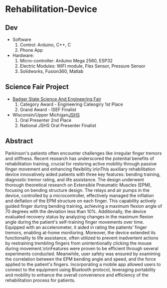 # Rehabilitation-Device

## Dev
* Software
    1. Control: Arduino, C++, C
    2. Phone App
* Hardware:
    1. Micro-controller: Arduino Mega 2560, ESP32
    2. Electric Modules: WIFI module, Flex Sensor, Pressure Sensor
    3. Solidworks, Fusion360, Matlab

## Science Fair Project
* [Badger State Science And Engineering Fair](http://bssef.org/)
    1. Category Award - Engineering Cateogiry 1st Place
    2. Grand Award - ISEF Finalist
* Wisconsin/Upper Michigan[JSHS](https://www.uwlax.edu/gel/ypc/jshs/awards/#tm-261402)
    1. Oral Presenter 2nd Place
    2. National JSHS Oral Presenter Finalist

## Abstract
Parkinson's patients often encounter challenges like irregular finger tremors and stiffness. Recent research has underscored the potential benefits of rehabilitation training, crucial for restoring active mobility through passive finger movement and enhancing flexibility.\n\nThis auxiliary rehabilitation device innovatively aided patients with three key features: bending training, diagnostic tremor rating, and life assistance. The design underwent thorough theoretical research on Extensible Pneumatic Muscles (EPM), focusing on bending structure design. The relays and air pumps in the device, controlled by a microcontroller, effectively managed the inflation and deflation of the EPM structure on each finger. This capability actively guided finger during bending training, achieving a maximum flexion angle of 70 degrees with the deviation less than 10%. Additionally, the device evaluated recovery status by analyzing changes in the maximum flexion angle during the patient's self-training finger movements over time. Equipped with an accelerometer, it aided in rating the patients’ finger tremors, enabling at-home monitoring. Moreover, the device extended its functionality to life assistance, often utilized to prevent inadvertent actions by restraining trembling fingers from unintentionally clicking the mouse during movement.\n\nFeatures were proven to be efficient through several experiments conducted. Meanwhile, user safety was ensured by examining the correlation between the EPM bending angle and speed, and the force applied to the patient's fingers. Incorporating a mobile app allowed users to connect to the equipment using Bluetooth protocol, leveraging portability and mobility to enhance the overall convenience and efficiency of the rehabilitation process for patients.